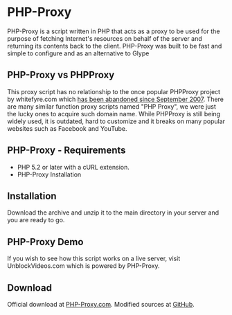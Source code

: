 PHP-Proxy
=========

PHP-Proxy is a script written in PHP that acts as a proxy to be used for the purpose of fetching Internet's resources on behalf of the server and returning its contents back to the client. PHP-Proxy was built to be fast and simple to configure and as an alternative to Glype


PHP-Proxy vs PHPProxy
---------------------

This proxy script has no relationship to the once popular PHPProxy project by whitefyre.com which [has been abandoned since September 2007](http://sourceforge.net/projects/poxy/). There are many similar function proxy scripts named "PHP Proxy", we were just the lucky ones to acquire such domain name. While PHPProxy is still being widely used, it is outdated, hard to customize and it breaks on many popular websites such as Facebook and YouTube.


PHP-Proxy - Requirements
------------------------

* PHP 5.2 or later with a cURL extension.
* PHP-Proxy Installation


Installation
------------

Download the archive and unzip it to the main directory in your server and you are ready to go.


PHP-Proxy Demo
--------------

If you wish to see how this script works on a live server, visit UnblockVideos.com which is powered by PHP-Proxy.


Download
--------

Official download at [PHP-Proxy.com](https://www.php-proxy.com/). 
Modified sources at [GitHub](https://github.com/YetOpen/phpproxy).
